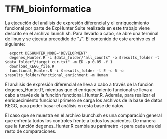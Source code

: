 # TFM_bioinformatica
La ejecución del análisis de expresión diferencial y el enriquecimiento funcional por parte de ExpHunter Suite realizada en este trabajo viene descrito en el archivo launch.sh. Para llevarlo a cabo, se abre una terminal de linux y se ejecuta precedido de "./". El contenido de este archivo es el siguiente:

      export DEGHUNTER_MODE='DEVELOPMENT'
      degenes_Hunter.R -i $data_folder/"all_counts" -o $results_folder -t $data_folder"/target_cur.txt" -m ED -p 0.05 -f 1
      download_KEGG_file.R
      functional_Hunter.R -i $results_folder -t E -c 6 -o $results_folder/functional_enrichment -m Human

El análisis de expresión diferencial se lleva a cabo a través de la función degenes_Hunter.R, mientras que el enriquecimiento funcional se lleva a cabo a través de la función functional_Hunter.R. Además, para realizar el enriquecimiento funcional primero se carga los archivos de la base de datos KEGG, para poder basar el análisis en esta base de datos.

El caso que se muestra en el archivo launch.sh es una comparación general que enfrenta todos los controles frente a todos los pacientes. De manera que la función degenes_Hunter.R cambia su parámetro -t para cada una del resto de comparaciones.


